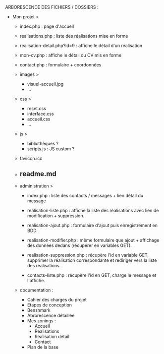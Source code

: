 ARBORESCENCE DES FICHIERS / DOSSIERS :
 
- Mon projet >
 
	- index.php : page d'accueil
	- realisations.php : liste des réalisations mise en forme
	- realisation-detail.php?id=9 : affiche le détail d'un réalisation
	- mon-cv.php : affiche le détail du CV mis en forme
	- contact.php : formulaire + coordonnées
	- images >
		- visuel-accueil.jpg
		- ...
	- css > 
		- reset.css
		- interface.css
		- accueil.css
		- ...
	- js >
		- bibliothèques ?
		- scripts.js : JS custom ?
	- favicon.ico
	- readme.md
		-
 
	- administration >
 
		- index.php : liste des contacts / messages + lien détail du message
 
		- realisation-liste.php : affiche la liste des réalisations avec lien de modification + suppression.
 
		- realisation-ajout.php : formulaire d'ajout puis enregistrement en BDD.
 
		- realisation-modifier.php : même formulaire que ajout + affichage des données dedans (récupérer en variables GET).
 
		- realisation-suppression.php : récupère l'id en variable GET, supprimer la réalisation correspondante et rediriger vers la liste des réalisations.
 
		- contacts-liste.php : récupère l'id en GET, charge le message et l'affiche.
 
	- documentation : 
		- Cahier des charges du projet
		- Etapes de conception
		- Benshmark
		- Abrorescence détaillée
		- Mes zonings :
			- Accueil
			- Réalisations
			- Réalisation détail
			- Contact
		- Plan de la base